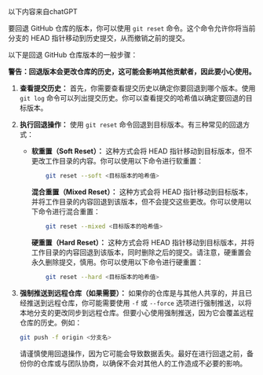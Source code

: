 以下内容来自chatGPT

要回退 GitHub 仓库的版本，你可以使用 `git reset` 命令。这个命令允许你将当前分支的 HEAD 指针移动到历史提交，从而撤销之前的提交。

以下是回退 GitHub 仓库版本的一般步骤：

**警告：回退版本会更改仓库的历史，这可能会影响其他贡献者，因此要小心使用。**

1. **查看提交历史：** 首先，你需要查看提交历史以确定你要回退到哪个版本。使用 `git log` 命令可以列出提交历史。你可以查看提交的哈希值以确定要回退的目标版本。
    
2. **执行回退操作：** 使用 `git reset` 命令回退到目标版本。有三种常见的回退方式：
    
    - **软重置（Soft Reset）：** 这种方式会将 HEAD 指针移动到目标版本，但不更改工作目录的内容。你可以使用以下命令进行软重置：
	    ```bash
			git reset --soft <目标版本的哈希值>
		```
		**混合重置（Mixed Reset）：** 这种方式会将 HEAD 指针移动到目标版本，并将工作目录的内容回退到该版本，但不会提交这些更改。你可以使用以下命令进行混合重置：
		```bash
			git reset --mixed <目标版本的哈希值>
		```
		**硬重置（Hard Reset）：** 这种方式会将 HEAD 指针移动到目标版本，并将工作目录的内容回退到该版本，同时删除之后的提交。请注意，硬重置会永久删除提交，慎用。你可以使用以下命令进行硬重置：
		```bash
			git reset --hard <目标版本的哈希值>
		```
3. **强制推送到远程仓库（如果需要）：** 如果你的仓库是与其他人共享的，并且已经推送到远程仓库，你可能需要使用 `-f` 或 `--force` 选项进行强制推送，以将本地分支的更改同步到远程仓库。但要小心使用强制推送，因为它会覆盖远程仓库的历史。例如：
	```bash
	git push -f origin <分支名>
	```
	请谨慎使用回退操作，因为它可能会导致数据丢失。最好在进行回退之前，备份你的仓库或与团队协商，以确保不会对其他人的工作造成不必要的影响。